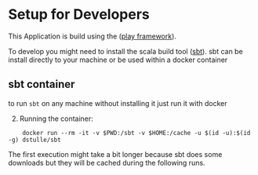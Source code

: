# Setup for Developers

This Application is build using the ([play framework](https://playframework.com/)).

To develop you might need to install the scala build tool ([sbt](https://www.scala-sbt.org/)). sbt can be install directly to your machine or be used within a docker container

## sbt container

to run `sbt` on any machine without installing it just run it with docker

2. Running the container:
```
    docker run --rm -it -v $PWD:/sbt -v $HOME:/cache -u $(id -u):$(id -g) dstulle/sbt
```

The first execution might take a bit longer because sbt does some downloads but they will be cached during the following runs.
